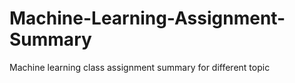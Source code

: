 # Machine-Learning-Assignment-Summary
Machine learning class assignment summary for different topic
